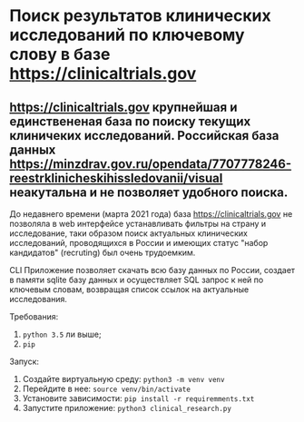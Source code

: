 # Поиск результатов клинических исследований по ключевому слову в базе https://clinicaltrials.gov
## https://clinicaltrials.gov крупнейшая и единствененая база по поиску текущих клиничеких исследований. Российская база данных https://minzdrav.gov.ru/opendata/7707778246-reestrklinicheskihissledovanii/visual неакутальна и не позволяет удобного поиска.

До недавнего времени (марта 2021 года) база https://clinicaltrials.gov не позволяла в web интерфейсе устанавливать фильтры на страну и исследование, таки образом поиск актуальных клинических исследований, проводящихся в России и имеющих статус "набор кандидатов" (recruting) был очень трудоемким. 

CLI Приложение позволяет скачать всю базу данных по России, создает в памяти sqlite базу данных и осуществляет SQL запрос к ней по ключевым словам, возвращая список ссылок на актуальные исследования.

Требования:
1. `python 3.5` ли выше;
2. `pip`

Запуск:

1. Создайте виртуальную среду: `python3 -m venv venv`
2. Перейдите в нее: `source venv/bin/activate`
3. Установите зависимости: `pip install -r requiremments.txt`
4. Запустите приложение: `python3 clinical_research.py`

